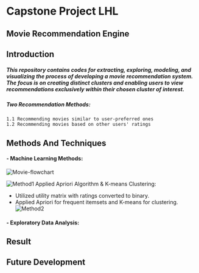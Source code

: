 # Capstone Project LHL
## Movie Recommendation Engine
## Introduction
##### This repository contains codes for extracting, exploring, modeling, and visualizing the process of developing a movie recommendation system. The focus is on creating distinct clusters and enabling users to view recommendations exclusively within their chosen cluster of interest.
##### Two Recommendation Methods:
    1.1 Recommending movies similar to user-preferred ones
    1.2 Recommending movies based on other users' ratings

## Methods And Techniques
#### - Machine Learning Methods: 
![Movie-flowchart](https://github.com/sjrpokemon/LHL-final-project/assets/128329266/0c6c662d-0a95-42e9-8a13-000e8ea72050)

![Method1](https://github.com/sjrpokemon/LHL-final-project/assets/128329266/7f4ba9c2-a4ad-41ae-81f0-e15283cedc74)
Applied Apriori Algorithm & K-means Clustering:
  - Utilized utility matrix with ratings converted to binary.
  -  Applied Apriori for frequent itemsets and K-means for clustering.
![Method2](https://github.com/sjrpokemon/LHL-final-project/assets/128329266/13935ff3-e5f7-4a06-aad5-4027196dfaf2)

#### - Exploratory Data Analysis:


## Result
## Future Development
